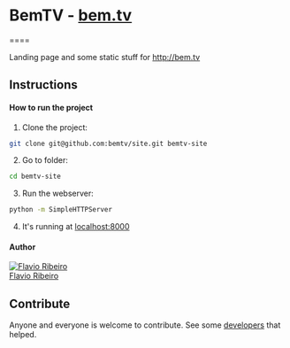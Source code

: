 # BemTV - [bem.tv](https://bem.tv)
====

Landing page and some static stuff for http://bem.tv

## Instructions

#### How to run the project

1. Clone the project:
```bash
git clone git@github.com:bemtv/site.git bemtv-site
```

2. Go to folder:
```bash
cd bemtv-site
```

3. Run the webserver:
```bash
python -m SimpleHTTPServer
```

4. It's running at [localhost:8000](http://localhost:8000)

#### Author

[![Flavio Ribeiro](https://avatars0.githubusercontent.com/u/244265?v=2&?s=70)](https://github.com/flavioribeiro)
<br>
[Flavio Ribeiro](https://github.com/flavioribeiro)

## Contribute

Anyone and everyone is welcome to contribute. See some [developers](https://github.com/bemtv/site/graphs/contributors) that helped.
